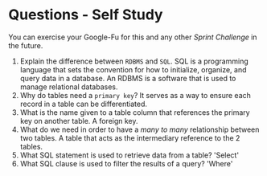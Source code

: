 # Questions - Self Study

You can exercise your Google-Fu for this and any other _Sprint Challenge_ in the future.

1.  Explain the difference between `RDBMS` and `SQL`.
    SQL is a programming language that sets the convention for how to initialize, organize, and query data in a database. An RDBMS is a software that is used to manage relational databases.
2.  Why do tables need a `primary key`?
    It serves as a way to ensure each record in a table can be differentiated. 
3.  What is the name given to a table column that references the primary key
    on another table.
    A foreign key.
4.  What do we need in order to have a _many to many_ relationship between two
    tables.
    A table that acts as the intermediary reference to the 2 tables.  
5.  What SQL statement is used to retrieve data from a table?
    'Select'
6.  What SQL clause is used to filter the results of a query?
    'Where'